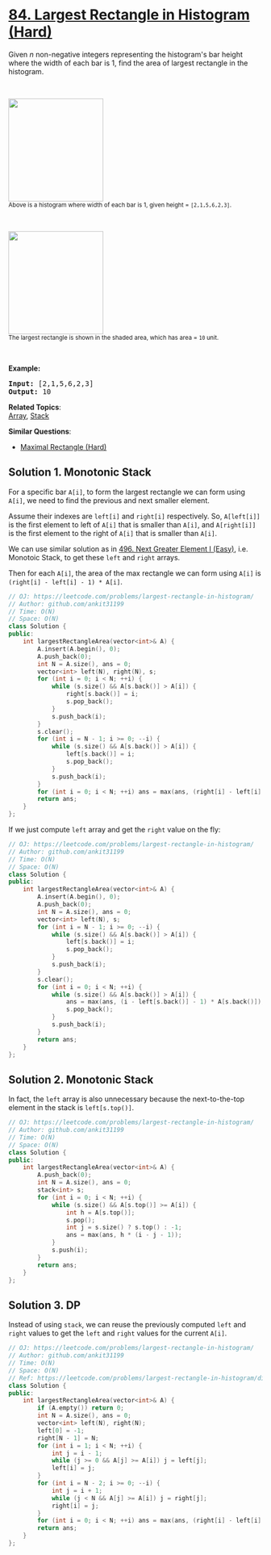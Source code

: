 # [84. Largest Rectangle in Histogram (Hard)](https://leetcode.com/problems/largest-rectangle-in-histogram/)

<p>Given <em>n</em> non-negative integers representing the histogram's bar height where the width of each bar is 1, find the area of largest rectangle in the histogram.</p>

<p>&nbsp;</p>

<p><img src="https://assets.leetcode.com/uploads/2018/10/12/histogram.png" style="width: 188px; height: 204px;"><br>
<small>Above is a histogram where width of each bar is 1, given height = <code>[2,1,5,6,2,3]</code>.</small></p>

<p>&nbsp;</p>

<p><img src="https://assets.leetcode.com/uploads/2018/10/12/histogram_area.png" style="width: 188px; height: 204px;"><br>
<small>The largest rectangle is shown in the shaded area, which has area = <code>10</code> unit.</small></p>

<p>&nbsp;</p>

<p><strong>Example:</strong></p>

<pre><strong>Input:</strong> [2,1,5,6,2,3]
<strong>Output:</strong> 10
</pre>


**Related Topics**:  
[Array](https://leetcode.com/tag/array/), [Stack](https://leetcode.com/tag/stack/)

**Similar Questions**:
* [Maximal Rectangle (Hard)](https://leetcode.com/problems/maximal-rectangle/)

## Solution 1. Monotonic Stack

For a specific bar `A[i]`, to form the largest rectangle we can form using `A[i]`, we need to find the previous and next smaller element.

Assume their indexes are `left[i]` and `right[i]` respectively. So, `A[left[i]]` is the first element to left of `A[i]` that is smaller than `A[i]`, and `A[right[i]]` is the first element to the right of `A[i]` that is smaller than `A[i]`.

We can use similar solution as in [496. Next Greater Element I (Easy)](https://leetcode.com/problems/next-greater-element-i/), i.e. Monotoic Stack, to get these `left` and `right` arrays.

Then for each `A[i]`, the area of the max rectangle we can form using `A[i]` is `(right[i] - left[i] - 1) * A[i]`.

```cpp
// OJ: https://leetcode.com/problems/largest-rectangle-in-histogram/
// Author: github.com/ankit31199
// Time: O(N)
// Space: O(N)
class Solution {
public:
    int largestRectangleArea(vector<int>& A) {
        A.insert(A.begin(), 0);
        A.push_back(0);
        int N = A.size(), ans = 0;
        vector<int> left(N), right(N), s;
        for (int i = 0; i < N; ++i) {
            while (s.size() && A[s.back()] > A[i]) {
                right[s.back()] = i;
                s.pop_back();
            }
            s.push_back(i);
        }
        s.clear();
        for (int i = N - 1; i >= 0; --i) {
            while (s.size() && A[s.back()] > A[i]) {
                left[s.back()] = i;
                s.pop_back();
            }
            s.push_back(i);
        }
        for (int i = 0; i < N; ++i) ans = max(ans, (right[i] - left[i] - 1) * A[i]); 
        return ans;
    }
};
```

If we just compute `left` array and get the `right` value on the fly:

```cpp
// OJ: https://leetcode.com/problems/largest-rectangle-in-histogram/
// Author: github.com/ankit31199
// Time: O(N)
// Space: O(N)
class Solution {
public:
    int largestRectangleArea(vector<int>& A) {
        A.insert(A.begin(), 0);
        A.push_back(0);
        int N = A.size(), ans = 0;
        vector<int> left(N), s;
        for (int i = N - 1; i >= 0; --i) {
            while (s.size() && A[s.back()] > A[i]) {
                left[s.back()] = i;
                s.pop_back();
            }
            s.push_back(i);
        }
        s.clear();
        for (int i = 0; i < N; ++i) {
            while (s.size() && A[s.back()] > A[i]) {
                ans = max(ans, (i - left[s.back()] - 1) * A[s.back()]);
                s.pop_back();
            }
            s.push_back(i);
        }
        return ans;
    }
};
```

## Solution 2. Monotonic Stack

In fact, the `left` array is also unnecessary because the next-to-the-top element in the stack is `left[s.top()]`.

```cpp
// OJ: https://leetcode.com/problems/largest-rectangle-in-histogram/
// Author: github.com/ankit31199
// Time: O(N)
// Space: O(N)
class Solution {
public:
    int largestRectangleArea(vector<int>& A) {
        A.push_back(0);
        int N = A.size(), ans = 0;
        stack<int> s;
        for (int i = 0; i < N; ++i) {
            while (s.size() && A[s.top()] >= A[i]) {
                int h = A[s.top()];
                s.pop();
                int j = s.size() ? s.top() : -1;
                ans = max(ans, h * (i - j - 1));
            }
            s.push(i);
        }
        return ans;
    }
};
```

## Solution 3. DP

Instead of using `stack`, we can reuse the previously computed `left` and `right` values to get the `left` and `right` values for the current `A[i]`.

```cpp
// OJ: https://leetcode.com/problems/largest-rectangle-in-histogram/
// Author: github.com/ankit31199
// Time: O(N)
// Space: O(N)
// Ref: https://leetcode.com/problems/largest-rectangle-in-histogram/discuss/28902/5ms-O(n)-Java-solution-explained-(beats-96)
class Solution {
public:
    int largestRectangleArea(vector<int>& A) {
        if (A.empty()) return 0;
        int N = A.size(), ans = 0;
        vector<int> left(N), right(N);
        left[0] = -1;
        right[N - 1] = N;
        for (int i = 1; i < N; ++i) {
            int j = i - 1;
            while (j >= 0 && A[j] >= A[i]) j = left[j];
            left[i] = j;
        }
        for (int i = N - 2; i >= 0; --i) {
            int j = i + 1;
            while (j < N && A[j] >= A[i]) j = right[j];
            right[i] = j;
        }
        for (int i = 0; i < N; ++i) ans = max(ans, (right[i] - left[i] - 1) * A[i]);
        return ans;
    }
};
```
